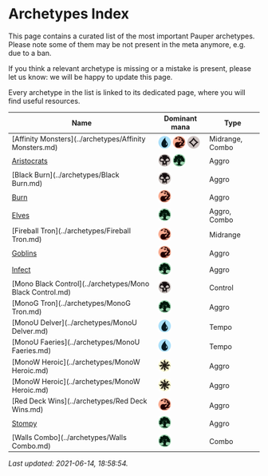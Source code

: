 # Archetypes Index

This page contains a curated list of the most important Pauper archetypes.
Please note some of them may be not present in the meta anymore, e.g. due to a ban.

If you think a relevant archetype is missing or a mistake is present, please let us know: we will be happy to update this page.

Every archetype in the list is linked to its dedicated page, where you will find useful resources.

| Name                   | Dominant mana | Type            |
| -----------------------| ------------- | --------------- |
[Affinity Monsters](../archetypes/Affinity Monsters.md) | <img src="../resources/images/mana/U.png" width="25"/> <img src="../resources/images/mana/R.png" width="25"/> <img src="../resources/images/mana/C.png" width="25"/> | Midrange, Combo |
[Aristocrats](../archetypes/Aristocrats.md) | <img src="../resources/images/mana/B.png" width="25"/> <img src="../resources/images/mana/G.png" width="25"/> | Aggro           |
[Black Burn](../archetypes/Black Burn.md) | <img src="../resources/images/mana/B.png" width="25"/> | Aggro           |
[Burn](../archetypes/Burn.md) | <img src="../resources/images/mana/R.png" width="25"/> | Aggro           |
[Elves](../archetypes/Elves.md) | <img src="../resources/images/mana/G.png" width="25"/> | Aggro, Combo    |
[Fireball Tron](../archetypes/Fireball Tron.md) | <img src="../resources/images/mana/R.png" width="25"/> | Midrange        |
[Goblins](../archetypes/Goblins.md) | <img src="../resources/images/mana/R.png" width="25"/> | Aggro           |
[Infect](../archetypes/Infect.md) | <img src="../resources/images/mana/G.png" width="25"/> | Aggro           |
[Mono Black Control](../archetypes/Mono Black Control.md) | <img src="../resources/images/mana/B.png" width="25"/> | Control         |
[MonoG Tron](../archetypes/MonoG Tron.md) | <img src="../resources/images/mana/G.png" width="25"/> | Aggro           |
[MonoU Delver](../archetypes/MonoU Delver.md) | <img src="../resources/images/mana/U.png" width="25"/> | Tempo           |
[MonoU Faeries](../archetypes/MonoU Faeries.md) | <img src="../resources/images/mana/U.png" width="25"/> | Tempo           |
[MonoW Heroic](../archetypes/MonoW Heroic.md) | <img src="../resources/images/mana/W.png" width="25"/> | Aggro           |
[MonoW Heroic](../archetypes/MonoW Heroic.md) | <img src="../resources/images/mana/W.png" width="25"/> | Aggro           |
[Red Deck Wins](../archetypes/Red Deck Wins.md) | <img src="../resources/images/mana/R.png" width="25"/> | Aggro           |
[Stompy](../archetypes/Stompy.md) | <img src="../resources/images/mana/G.png" width="25"/> | Aggro           |
[Walls Combo](../archetypes/Walls Combo.md) | <img src="../resources/images/mana/G.png" width="25"/> | Combo           |



*Last updated: 2021-06-14, 18:58:54.*
